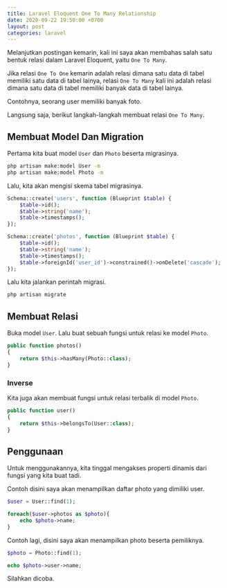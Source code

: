 ```yaml
---
title: Laravel Eloquent One To Many Relationship
date: 2020-09-22 19:50:00 +0700
layout: post
categories: laravel
---
```


Melanjutkan postingan kemarin, kali ini saya akan membahas salah satu bentuk relasi dalam Laravel Eloquent, yaitu `One To Many`.

Jika relasi `One To One` kemarin adalah relasi dimana satu data di tabel memiliki satu data di tabel lainya, relasi `One To Many` kali ini adalah relasi dimana  satu data di tabel memiliki banyak data di tabel lainya.

Contohnya, seorang user memiliki banyak foto.

Langsung saja, berikut langkah-langkah membuat relasi `One To Many`.

## Membuat Model Dan Migration

Pertama kita buat model `User` dan `Photo` beserta migrasinya.

```bash
php artisan make:model User -m
php artisan make:model Photo -m
```

Lalu, kita akan mengisi skema tabel migrasinya.

```php
Schema::create('users', function (Blueprint $table) {
    $table->id();
    $table->string('name');
    $table->timestamps();
});
```

```php
Schema::create('photos', function (Blueprint $table) {
    $table->id();
    $table->string('name');
    $table->timestamps();
    $table->foreignId('user_id')->constrained()->onDelete('cascade');
});
```

Lalu kita jalankan perintah migrasi.

```bash
php artisan migrate
```

## Membuat Relasi

Buka model `User`. Lalu buat sebuah fungsi untuk relasi ke model `Photo`.

```php
public function photos()
{
    return $this->hasMany(Photo::class);
}
```

### Inverse

Kita juga akan membuat fungsi untuk relasi terbalik di model `Photo`.

```php
public function user()
{
    return $this->belongsTo(User::class);
}
```

## Penggunaan

Untuk menggunakannya, kita tinggal mengakses properti dinamis dari fungsi yang kita buat tadi.

Contoh disini saya akan menampilkan daftar photo yang dimiliki user.

```php
$user = User::find(1);

foreach($user->photos as $photo){
    echo $photo->name;
}
```

Contoh lagi, disini saya akan menampilkan photo beserta pemiliknya.

```php
$photo = Photo::find(1);

echo $photo->user->name;
```

Silahkan dicoba.